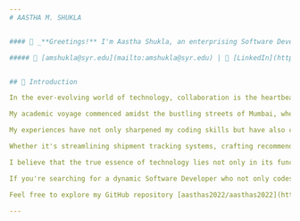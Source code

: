 ```yaml
---
# AASTHA M. SHUKLA


#### 🚀 _**Greetings!** I'm Aastha Shukla, an enterprising Software Developer fueled by a relentless passion for innovation. As I prepare to graduate in May 2024, I'm on a quest to find full-time Software Developer roles that not only challenge my coding prowess but also provide an opportunity to lead and collaborate in dynamic tech ecosystems._

##### 📧 [amshukla@syr.edu](mailto:amshukla@syr.edu) | 🔗 [LinkedIn](https://www.linkedin.com/in/aastha-shukla/) | 🌐 [Portfolio](https://aasthas.web.app/) | ☎️ +1 315 766 4567


## 🌟 Introduction

In the ever-evolving world of technology, collaboration is the heartbeat of innovation. I firmly believe that, as Helen Keller once said, *"Alone, we can do so little; together, we can do so much."* My journey has been a testament to the power of teamwork and cross-collaboration.

My academic voyage commenced amidst the bustling streets of Mumbai, where I honed my skills in Information Technology. This journey led me to Syracuse University, where I'm pursuing a Master's in Computer Science. Along this path, I've had the privilege of working with renowned organizations like Cimpress Technology and House Of Web3.

My experiences have not only sharpened my coding skills but have also cultivated my leadership abilities. I've led teams in delivering high-impact projects, guided recent graduates through onboarding programs, and coordinated with diverse software development teams worldwide.

Whether it's streamlining shipment tracking systems, crafting recommendation engines, or pioneering cutting-edge services, my approach is rooted in collaboration and leadership. I thrive on the excitement of building bridges between teams, merging ideas, and creating innovative solutions.

I believe that the true essence of technology lies not only in its functionality but in its ability to connect people and ideas. My goal is to find a role that not only appreciates excellent coding but also recognizes the value of leadership and cross-functional teamwork.

If you're searching for a dynamic Software Developer who not only codes but also leads, collaborates, and innovates, let's connect! Together, we can explore how my skills and passion can drive your organization's tech journey forward.

Feel free to explore my GitHub repository [aasthas2022/aasthas2022](https://github.com/aasthas2022/aasthas2022) to dive into my projects, which is currently a work in progress, and let's embark on this exciting tech adventure together! 🌐🤝

---
```

